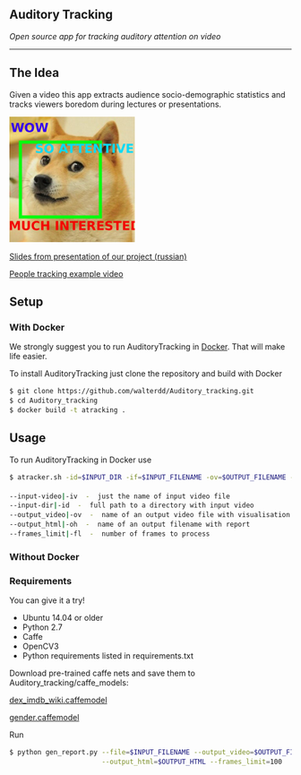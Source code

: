## Auditory Tracking

*Open source app for tracking auditory attention on video*

---

## The Idea

Given a video this app extracts audience socio-demographic statistics and tracks viewers boredom during lectures or presentations.

<img src="https://github.com/walterdd/Auditory_tracking/blob/master/dogg.jpg" width="224">

[Slides from presentation of our project (russian)](https://docs.google.com/presentation/d/14mCydv-_sYkVHxImUnIX6PWRfpsfL49311rG099QPvc/edit#slide=id.g19ead2f26b_0_16)

[People tracking example video](https://www.youtube.com/watch?v=LFJhAiqAA3c)


## Setup

### With Docker

We strongly suggest you to run AuditoryTracking in [Docker](https://www.docker.com). That will make life easier. 

To install AuditoryTracking just clone the repository and build with Docker

```bash
$ git clone https://github.com/walterdd/Auditory_tracking.git
$ cd Auditory_tracking
$ docker build -t atracking .
```

## Usage
To run AuditoryTracking in Docker use

```bash
$ atracker.sh -id=$INPUT_DIR -if=$INPUT_FILENAME -ov=$OUTPUT_FILENAME -oh=$OUTPUT_HTML -fl=100

--input-video|-iv  -  just the name of input video file
--input-dir|-id  -  full path to a directory with input video
--output_video|-ov  -  name of an output video file with visualisation
--output_html|-oh  -  name of an output filename with report
--frames_limit|-fl  -  number of frames to process
```

### Without Docker
### Requirements

You can give it a try!

+ Ubuntu 14.04 or older
+ Python 2.7
+ Caffe
+ OpenCV3
+ Python requirements listed in requirements.txt

Download pre-trained caffe nets and save them to Auditory_tracking/caffe_models:

[dex_imdb_wiki.caffemodel](https://data.vision.ee.ethz.ch/cvl/rrothe/imdb-wiki/static/dex_imdb_wiki.caffemodel)

[gender.caffemodel](https://data.vision.ee.ethz.ch/cvl/rrothe/imdb-wiki/static/gender.caffemodel)

Run

```bash
$ python gen_report.py --file=$INPUT_FILENAME --output_video=$OUTPUT_FILENAME \
                       --output_html=$OUTPUT_HTML --frames_limit=100
```
